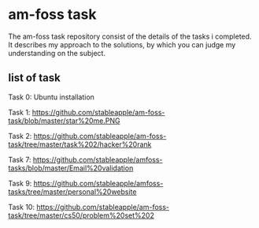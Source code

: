 # am-foss task
The am-foss task repository consist of  the details of the tasks i completed. It describes my approach to the solutions, by which you can judge my understanding on the subject.

## list of task 
Task 0:   Ubuntu installation

Task 1:   https://github.com/stableapple/am-foss-task/blob/master/star%20me.PNG

Task 2:   https://github.com/stableapple/am-foss-task/tree/master/task%202/hacker%20rank

Task 7:   https://github.com/stableapple/amfoss-tasks/blob/master/Email%20validation

Task 9:   https://github.com/stableapple/amfoss-tasks/tree/master/personal%20website

Task 10:  https://github.com/stableapple/am-foss-task/tree/master/cs50/problem%20set%202


